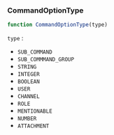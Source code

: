 <h3>CommandOptionType</h3>

```js
function CommandOptionType(type)
```
`type` :
- `SUB_COMMAND`
- `SUB_COMMMAND_GROUP`
- `STRING`
- `INTEGER`
- `BOOLEAN`
- `USER`
- `CHANNEL`
- `ROLE`
- `MENTIONABLE`
- `NUMBER`
- `ATTACHMENT`
